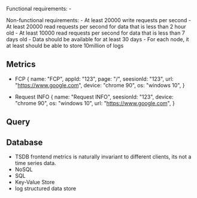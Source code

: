 Functional requirements:
    -

Non-functional requirements:
    - At least 20000 write requests per second
    - At least 20000 read requests per second for data that is less than 2 hour old
    - At least 10000 read requests per second for data that is less than 7 days old
    - Data should be available for at least 30 days
    - For each node, it at least should be able to store 10million of logs




## Metrics
 - FCP
  {
    name: "FCP",
    appId: "123",
    page: "/",
    seesionId: "123",
    url: "https://www.google.com",
    device: "chrome 90",
    os: "windows 10",
  }

  - Request INFO
  {
    name: "Request INFO",
    seesionId: "123",
    device: "chrome 90",
    os: "windows 10",
    url: "https://www.google.com",
  }

## Query


## Database

- TSDB
frontend metrics is naturally invariant to different clients, its not a time series data.
- NoSQL
- SQL
- Key-Value Store
- log structured data store